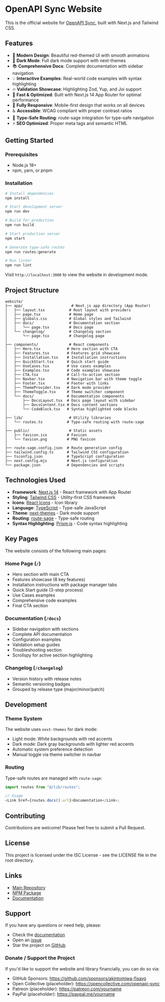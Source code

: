 # OpenAPI Sync Website

This is the official website for [OpenAPI Sync](https://github.com/akintomiwa-fisayo/openapi-sync), built with Next.js and Tailwind CSS.

## Features

- 🎨 **Modern Design**: Beautiful red-themed UI with smooth animations
- 🌙 **Dark Mode**: Full dark mode support with next-themes
- 📚 **Comprehensive Docs**: Complete documentation with sidebar navigation
- 💡 **Interactive Examples**: Real-world code examples with syntax highlighting
- 🔥 **Validation Showcase**: Highlighting Zod, Yup, and Joi support
- 🚀 **Fast & Optimized**: Built with Next.js 14 App Router for optimal performance
- 📱 **Fully Responsive**: Mobile-first design that works on all devices
- ♿ **Accessible**: WCAG compliant with proper contrast ratios
- 🔗 **Type-Safe Routing**: route-sage integration for type-safe navigation
- ⚡ **SEO Optimized**: Proper meta tags and semantic HTML

## Getting Started

### Prerequisites

- Node.js 18+
- npm, yarn, or pnpm

### Installation

```bash
# Install dependencies
npm install

# Start development server
npm run dev

# Build for production
npm run build

# Start production server
npm start

# Generate type-safe routes
npm run routes:generate

# Run linter
npm run lint
```

Visit `http://localhost:3000` to view the website in development mode.

## Project Structure

```
website/
├── app/                      # Next.js app directory (App Router)
│   ├── layout.tsx           # Root layout with providers
│   ├── page.tsx             # Home page
│   ├── globals.css          # Global styles and Tailwind
│   ├── docs/                # Documentation section
│   │   └── page.tsx         # Docs page
│   └── changelog/           # Changelog section
│       └── page.tsx         # Changelog page
│
├── components/              # React components
│   ├── Hero.tsx            # Hero section with CTA
│   ├── Features.tsx        # Features grid showcase
│   ├── Installation.tsx    # Installation instructions
│   ├── QuickStart.tsx      # Quick start guide
│   ├── UseCases.tsx        # Use cases examples
│   ├── Examples.tsx        # Code examples showcase
│   ├── CTA.tsx             # Call-to-action section
│   ├── Navbar.tsx          # Navigation bar with theme toggle
│   ├── Footer.tsx          # Footer with links
│   ├── ThemeProvider.tsx   # Dark mode provider
│   ├── ThemeToggle.tsx     # Theme switcher component
│   └── docs/               # Documentation components
│       ├── DocsLayout.tsx  # Docs page layout with sidebar
│       ├── DocsContent.tsx # Docs content sections
│       └── CodeBlock.tsx   # Syntax highlighted code blocks
│
├── lib/                     # Utility libraries
│   └── routes.ts           # Type-safe routing with route-sage
│
├── public/                  # Static assets
│   ├── favicon.ico         # Favicon
│   └── favicon.png         # PNG favicon
│
├── route-sage.config.json  # Route generation config
├── tailwind.config.ts      # Tailwind CSS configuration
├── tsconfig.json           # TypeScript configuration
├── next.config.mjs         # Next.js configuration
└── package.json            # Dependencies and scripts
```

## Technologies Used

- **Framework**: [Next.js 14](https://nextjs.org/) - React framework with App Router
- **Styling**: [Tailwind CSS](https://tailwindcss.com/) - Utility-first CSS framework
- **Icons**: [React Icons](https://react-icons.github.io/react-icons/) - Icon library
- **Language**: [TypeScript](https://www.typescriptlang.org/) - Type-safe JavaScript
- **Theme**: [next-themes](https://github.com/pacocoursey/next-themes) - Dark mode support
- **Routing**: [route-sage](https://www.npmjs.com/package/route-sage) - Type-safe routing
- **Syntax Highlighting**: [Prism.js](https://prismjs.com/) - Code syntax highlighting

## Key Pages

The website consists of the following main pages:

### Home Page (`/`)

- Hero section with main CTA
- Features showcase (8 key features)
- Installation instructions with package manager tabs
- Quick Start guide (3-step process)
- Use Cases examples
- Comprehensive code examples
- Final CTA section

### Documentation (`/docs`)

- Sidebar navigation with sections
- Complete API documentation
- Configuration examples
- Validation setup guides
- Troubleshooting section
- Scrollspy for active section highlighting

### Changelog (`/changelog`)

- Version history with release notes
- Semantic versioning badges
- Grouped by release type (major/minor/patch)

## Development

### Theme System

The website uses `next-themes` for dark mode:

- Light mode: White backgrounds with red accents
- Dark mode: Dark gray backgrounds with lighter red accents
- Automatic system preference detection
- Manual toggle via theme switcher in navbar

### Routing

Type-safe routes are managed with `route-sage`:

```typescript
import routes from "@/lib/routes";

// Usage
<Link href={routes.docs().url}>Documentation</Link>;
```

## Contributing

Contributions are welcome! Please feel free to submit a Pull Request.

## License

This project is licensed under the ISC License - see the LICENSE file in the root directory.

## Links

- [Main Repository](https://github.com/akintomiwa-fisayo/openapi-sync)
- [NPM Package](https://www.npmjs.com/package/openapi-sync)
- [Documentation](/docs)

## Support

If you have any questions or need help, please:

- Check the [documentation](/docs)
- Open an [issue](https://github.com/akintomiwa-fisayo/openapi-sync/issues)
- Star the project on [GitHub](https://github.com/akintomiwa-fisayo/openapi-sync)

### Donate / Support the Project

If you'd like to support the website and library financially, you can do so via:

- GitHub Sponsors: https://github.com/sponsors/akintomiwa-fisayo
- Open Collective (placeholder): https://opencollective.com/openapi-sync
- Patreon (placeholder): https://patreon.com/yourname
- PayPal (placeholder): https://paypal.me/yourname
